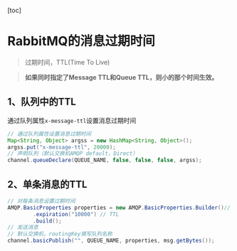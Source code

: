 [toc]

# RabbitMQ的消息过期时间

> 过期时间，TTL(Time To Live)

> <b>如果同时指定了Message TTL和Queue TTL，则小的那个时间生效。</b>

## 1、队列中的TTL
通过队列属性`x-message-ttl`设置消息过期时间
``` java
// 通过队列属性设置消息过期时间
Map<String, Object> argss = new HashMap<String, Object>();
argss.put("x-message-ttl", 20000);
// 声明队列（默认交换机AMQP default，Direct）
channel.queueDeclare(QUEUE_NAME, false, false, false, argss);
```

## 2、单条消息的TTL
``` java
// 对每条消息设置过期时间
AMQP.BasicProperties properties = new AMQP.BasicProperties.Builder()//
        .expiration("10000") // TTL
        .build();
// 发送消息
// 默认交换机，routingKey填写队列名称
channel.basicPublish("", QUEUE_NAME, properties, msg.getBytes());
```